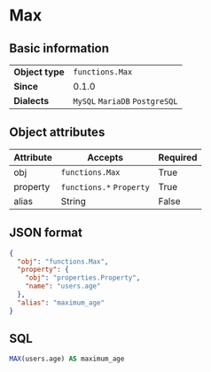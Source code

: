 # Max

## Basic information

|                 |                                |
|-----------------|--------------------------------|
| **Object type** | `functions.Max`                |
| **Since**       | 0.1.0                          |
| **Dialects**    | `MySQL` `MariaDB` `PostgreSQL` |

## Object attributes

| Attribute       | Accepts                                                  | Required |
|-----------------|----------------------------------------------------------|----------|
| obj             | `functions.Max`                                          | True     |
| property        | `functions.*` `Property`                                 | True     |
| alias           | String                                                   | False    |

## JSON format

```json
{
  "obj": "functions.Max",
  "property": {
    "obj": "properties.Property",
    "name": "users.age"
  },
  "alias": "maximum_age"
}
```

## SQL

```sql
MAX(users.age) AS maximum_age
```